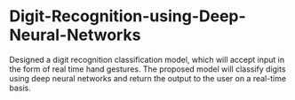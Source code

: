 # Digit-Recognition-using-Deep-Neural-Networks
Designed a digit recognition
classification model, which will accept input in the form of real
time hand gestures. The proposed model will
classify digits using deep neural networks and return the
output to the user on a real-time basis.
